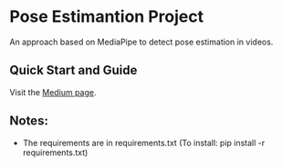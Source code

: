 # Pose Estimantion Project

An approach based on MediaPipe to detect pose estimation in videos. 


## Quick Start and Guide

Visit the [Medium page](https://fortes-arthur.medium.com/).


## Notes:

- The requirements are in requirements.txt (To install: pip install -r requirements.txt)